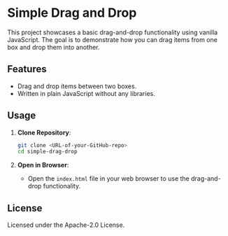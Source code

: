 # Simple Drag and Drop

This project showcases a basic drag-and-drop functionality using vanilla JavaScript. The goal is to demonstrate how you can drag items from one box and drop them into another.

## Features

- Drag and drop items between two boxes.
- Written in plain JavaScript without any libraries.

## Usage

1. **Clone Repository**:
    ```bash
    git clone <URL-of-your-GitHub-repo>
    cd simple-drag-drop
    ```

2. **Open in Browser**: 
    - Open the `index.html` file in your web browser to use the drag-and-drop functionality.

## License

Licensed under the Apache-2.0 License.